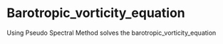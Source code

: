 # Barotropic_vorticity_equation
Using Pseudo Spectral Method solves the barotropic_vorticity_equation
